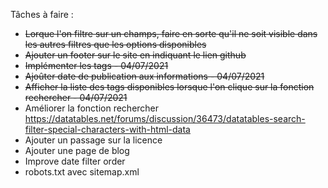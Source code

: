 Tâches à faire :
- ~~Lorque l'on filtre sur un champs, faire en sorte qu'il ne soit visible dans les autres filtres que les options disponibles~~
- ~~Ajouter un footer sur le site en indiquant le lien github~~
- ~~Implémenter les tags - 04/07/2021~~
- ~~Ajoûter date de publication aux informations - 04/07/2021~~
- ~~Afficher la liste des tags disponibles lorsque l'on clique sur la fonction rechercher - 04/07/2021~~
- Améliorer la fonction rechercher https://datatables.net/forums/discussion/36473/datatables-search-filter-special-characters-with-html-data
- Ajouter un passage sur la licence
- Ajouter une page de blog
- Improve date filter order
- robots.txt avec sitemap.xml
